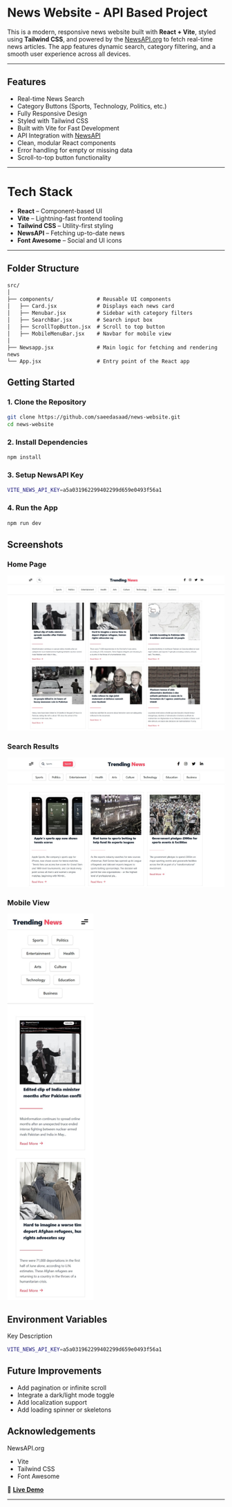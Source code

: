 #  News Website - API Based Project

This is a modern, responsive news website built with **React + Vite**, styled using **Tailwind CSS**, and powered by the [NewsAPI.org](https://newsapi.org/) to fetch real-time news articles. The app features dynamic search, category filtering, and a smooth user experience across all devices.

---

##  Features

-  Real-time News Search  
-  Category Buttons (Sports, Technology, Politics, etc.)  
-  Fully Responsive Design  
-  Styled with Tailwind CSS  
-  Built with Vite for Fast Development  
-  API Integration with [NewsAPI](https://newsapi.org/)  
-  Clean, modular React components  
-  Error handling for empty or missing data  
-  Scroll-to-top button functionality  

---

#  Tech Stack

- **React** – Component-based UI  
- **Vite** – Lightning-fast frontend tooling  
- **Tailwind CSS** – Utility-first styling  
- **NewsAPI** – Fetching up-to-date news  
- **Font Awesome** – Social and UI icons  

---

##  Folder Structure

```text
src/
│
├── components/              # Reusable UI components
│   ├── Card.jsx             # Displays each news card
│   ├── Menubar.jsx          # Sidebar with category filters
│   ├── SearchBar.jsx        # Search input box
│   ├── ScrollTopButton.jsx  # Scroll to top button
│   ├── MobileMenuBar.jsx    # Navbar for mobile view
│
├── Newsapp.jsx              # Main logic for fetching and rendering news
└── App.jsx                  # Entry point of the React app
```
##  Getting Started

### 1. Clone the Repository

```bash
git clone https://github.com/saeedasaad/news-website.git
cd news-website
```

### 2. Install Dependencies

```bash
npm install
```
### 3. Setup NewsAPI Key

```bash
VITE_NEWS_API_KEY=a5a031962299402299d659e0493f56a1

```
### 4. Run the App

```bash
npm run dev
```

## Screenshots

<h3> Home Page</h3>
<img src="screenshots/homepage.png" alt="Home Page" width="700" />

<h3> Search Results</h3>
<img src="screenshots/search.png" alt="Search Results" width="700" />

<h3> Mobile View</h3>
<img src="screenshots/mobile.png" alt="Mobile View" width="200" hight="400" />


## Environment Variables

Key	Description
```bash
VITE_NEWS_API_KEY=a5a031962299402299d659e0493f56a1
````

## Future Improvements
- Add pagination or infinite scroll
- Integrate a dark/light mode toggle
- Add localization support
- Add loading spinner or skeletons

## Acknowledgements
NewsAPI.org

- Vite
- Tailwind CSS
- Font Awesome

🔗 **[Live Demo](https://news-website-frontend-ochre.vercel.app/)**

---
